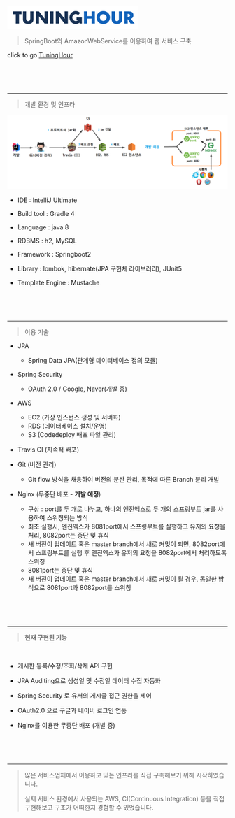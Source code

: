 <a href="http://ec2-13-209-238-146.ap-northeast-2.compute.amazonaws.com:8080">
<img src="/src/main/resources/static/images/app/logo-github.png">
</a>

> SpringBoot와 AmazonWebService를 이용하여 웹 서비스 구축

click to go [TuningHour](http://ec2-13-209-238-146.ap-northeast-2.compute.amazonaws.com:8080)

<br/>
<br/>
<br/>

---
> 개발 환경 및 인프라

<img src="/src/main/resources/static/images/git/develop-infra.png">

* IDE : IntelliJ Ultimate
* Build tool : Gradle 4
* Language : java 8

* RDBMS : h2, MySQL

* Framework : Springboot2
* Library : lombok, hibernate(JPA 구현체 라이브러리), JUnit5

* Template Engine : Mustache

<br/>
<br/>
<br/>

---

> 이용 기술

* JPA
  * Spring Data JPA(관계형 데이터베이스 정의 모듈)

* Spring Security
  * OAuth 2.0 / Google, Naver(개발 중)

* AWS
  * EC2 (가상 인스턴스 생성 및 서버화) 
  * RDS (데이터베이스 설치/운영)
  * S3 (Codedeploy 배포 파일 관리)
 
* Travis CI (지속적 배포)

* Git (버전 관리)
  * Git flow 방식을 채용하여 버전의 분산 관리, 목적에 따른 Branch 분리 개발

* Nginx (무중단 배포 - **개발 예정**)
  * 구상 : port를 두 개로 나누고, 하나의 엔진엑스로 두 개의 스프링부트 jar를 사용하여 스위칭되는 방식
  - 최초 실행시, 엔진엑스가 8081port에서 스프링부트를 실행하고 유저의 요청을 처리, 8082port는 중단 및 휴식
  - 새 버전이 업데이트 혹은 master branch에서 새로 커밋이 되면, 8082port에서 스프링부트를 실행 후 엔진엑스가 유저의 요청을 8082port에서 처리하도록 스위칭
  - 8081port는 중단 및 휴식
  - 새 버전이 업데이트 혹은 master branch에서 새로 커밋이 될 경우, 동일한 방식으로 8081port과 8082port를 스위칭

<br/>
<br/>
<br/>

---

> **현재 구현된 기능**

<br/>

* 게시판 등록/수정/조회/삭제 API 구현

* JPA Auditing으로 생성일 및 수정일 데이터 수집 자동화

* Spring Security 로 유저의 게시글 접근 권한을 제어

* OAuth2.0 으로 구글과 네이버 로그인 연동

* Nginx를 이용한 무중단 배포 (개발 중)


<br/><br/><br/>

---
>   많은 서비스업체에서 이용하고 있는 인프라를 직접 구축해보기 위해 시작하였습니다.<br/>
>
>   실제 서비스 환경에서 사용되는 AWS, CI(Continuous Integration) 등을 직접 구현해보고 구조가 어떠한지 경험할 수 있었습니다.


